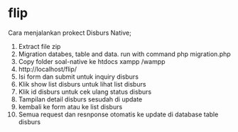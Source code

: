# flip
Cara menjalankan prokect Disburs Native;
1. Extract file zip
2. Migration databes, table and data. run with command php migration.php
3. Copy folder soal-native ke htdocs xampp /wampp 
4. http://localhost/flip/ 
5. Isi form dan  submit untuk inquiry disburs
6. Klik show list disburs untuk lihat list disburs
7. Klik id disburs untuk cek ulang status disburs
8. Tampilan detail disburs sesudah di update 
9. kembali ke form atau ke list disburs
10. Semua request dan resnponse otomatis ke update di database table disburs   
